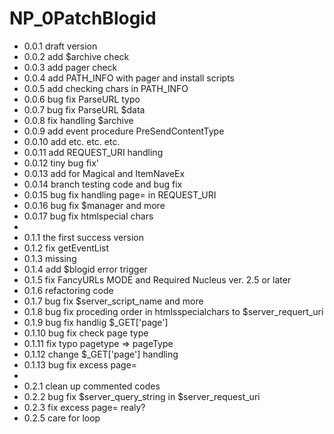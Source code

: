 # NP_0PatchBlogid

 * 0.0.1 draft version
 * 0.0.2 add $archive check
 * 0.0.3 add pager check
 * 0.0.4 add PATH_INFO with pager and install scripts
 * 0.0.5 add checking chars in PATH_INFO
 * 0.0.6 bug fix ParseURL typo
 * 0.0.7 bug fix ParseURL $data
 * 0.0.8 fix handling $archive
 * 0.0.9 add event procedure PreSendContentType
 * 0.0.10 add etc. etc. etc.
 * 0.0.11 add REQUEST_URI handling
 * 0.0.12 tiny bug fix'
 * 0.0.13 add for Magical and ItemNaveEx
 * 0.0.14 branch testing code and bug fix
 * 0.0.15 bug fix handling page= in REQUEST_URI
 * 0.0.16 bug fix $manager and more
 * 0.0.17 bug fix htmlspecial chars
 *
 * 0.1.1 the first success version
 * 0.1.2 fix getEventList
 * 0.1.3 missing
 * 0.1.4 add $blogid error trigger
 * 0.1.5 fix FancyURLs MODE and Required Nucleus ver. 2.5 or later
 * 0.1.6 refactoring code
 * 0.1.7 bug fix $server_script_name and more
 * 0.1.8 bug fix proceding order in htmlsspecialchars to $server_requert_uri
 * 0.1.9 bug fix handlig $_GET['page']
 * 0.1.10 bug fix check page type
 * 0.1.11 fix typo pagetype => pageType
 * 0.1.12 change $_GET['page'] handling
 * 0.1.13 bug fix excess page=
 *
 * 0.2.1 clean up commented codes
 * 0.2.2 bug fix $server_query_string in $server_request_uri
 * 0.2.3 fix excess page= realy?
 * 0.2.5 care for loop
